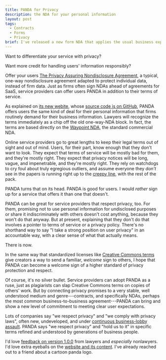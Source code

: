 ```yaml
---
title: PANDA for Privacy
description: the NDA for your personal information
layout: post
tags:
  - Contracts
  - Forms
  - Privacy
brief: I've released a new form NDA that applies the usual business expectations of confidentiality to individuals' personal information.
---
```


Want to differentiate your service with privacy?

Want more credit for handling users' information responsibly?

Offer your users [The Privacy Assuring Nondisclosure Agreement](https://pandaprivacy.org/versions/1.0.0), a typical, one-way nondisclosure agreement adapted to protect individual data, instead of firm data.  Just as firms often sign NDAs ahead of agreements for SaaS, service providers can offer users PANDA in addition to their terms of service.

As explained on [its new webite](https://pandaprivacy.org), whose [source code is on GitHub](https://github.com/pandaprivacy/pandaprivacy.org), PANDA offers users the same kind of deal for their personal information that firms routinely demand for their business information.  Lawyers will recognize the terms immediately as a chip off the old one-way-NDA block.  In fact, the terms are based directly on the [Waypoint NDA](https://waypointnda.com), the standard commercial NDA.

Online service providers go to great lengths to keep their legal terms out of sight and out of mind.  Users, for their part, know enough that they don't want to look.  They expect that terms of service will be mostly bad for them, and they're mostly right.  They expect that privacy notices will be long, vague, and impenetrable, and they're mostly right.  They rely on watchdogs to cry foul about truly egregious outliers, and assume everyone they _don't_ see in the papers is running right up to the [creepy line](https://www.businessinsider.com/eric-schmidt-googles-policy-is-to-get-right-up-to-the-creepy-line-and-not-cross-it-2010-10), with the rest of the pack.

PANDA turns that on its head.  PANDA is good for users.  I would _rather_ sign up for a service that offers it than one that doesn't.

PANDA can be great for service providers that respect privacy, too.  For them, promising not to use personal information for undisclosed purposes or share it indiscriminately with others doesn't cost anything, because they won't do that anyway.  But at present, explaining that they don't do that involves a pointer to terms of service or a privacy policy.  There's no shorthand way to say "I take a strong position on user privacy" in an accountable way, with a clear sense of what that actually means.

There is now.

In the same way that standardized licenses like [Creative Commons terms](https://creativecommons.org/licenses) give creators a way to send a familiar, _welcome_ sign to others, I hope that PANDA can become a welcome sign of a higher standard of privacy protection and respect.

Of course, it's no silver bullet.  Service providers can adopt PANDA as a ruse, just as plagiarists can slap Creative Commons terms on copies of others' work.  But by connecting privacy promises to a very stable, well understood medium and genre---contracts, and specifically NDAs, perhaps the most common business-to-business agreement---PANDA can bring and show a new level of commitment to meeting clear user expectations.

Lots of companies say "we respect privacy" and "we comply with privacy laws", often new, undeveloped, and under [continuous business-lobby assault](https://www.wired.com/story/privacy-law-showdown-congress-2019/).  PANDA says "we respect privacy" and "hold us to it" in specific terms refined and understood by generations of business people.

I'd love [feedback on version 1.0.0](https://pandaprivacy.org/versions/1.0.0) from lawyers and _especially_ nonlawyers.  I'd love extra eyeballs on the [website and its content](https://github.com/pandaprivacy/pandaprivacy.org).  I've already reached out to a friend about a cartoon panda logo.
